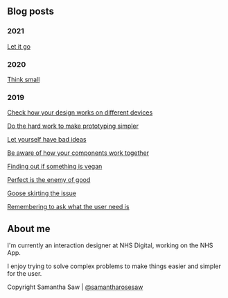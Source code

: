 
<h2>Blog posts</h2> 

<h3>2021</h3>

<a href="let-it-go.html">Let it go</a>

<h3>2020</h3>

<a href="think-small.html">Think small</a>

<h3>2019</h3>

<a href="check-how-your-design-works-on-different-devices.html">Check how your design works on different devices</a>

<a href="do-the-hard-work-to-make-prototyping-simpler.html">Do the hard work to make prototyping simpler</a>

<a href="let-yourself-have-bad-ideas.html">Let yourself have bad ideas</a>

<a href="be-aware-of-how-components-work-together.html">Be aware of how your components work together</a>

<a href="finding-out-if-something-is-vegan.html">Finding out if something is vegan</a>

<a href="perfect-is-the-enemy-of-good.html">Perfect is the enemy of good</a>

<a href="goose-skirting-the-issue.html">Goose skirting the issue</a>

<a href="remembering-to-ask-what-the-user-need-is.html">Remembering to ask what the user need is</a>

<h2>About me</h2> 

<p>I'm currently an interaction designer at NHS Digital, working on the NHS App.</p>

<p>I enjoy trying to solve complex problems to make things easier and simpler for the user.</p>

<nav class="pagination">
    </nav>
    
<p>
Copyright Samantha Saw
|
<a href="https://twitter.com/samantharosesaw/">@samantharosesaw</a>
</p>
